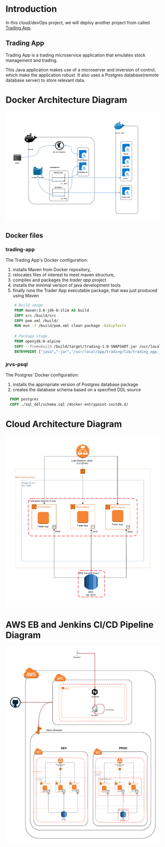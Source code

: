 # Introduction
In this cloud/devOps project, we will deploy another project from called [Trading App](https://github.com/mazh-jarvis/trading).

## Trading App
Trading App is a trading microservice application that emulates stock management and trading.

This Java application makes use of a microserver and inversion of control, which make the application robust. It also uses a Postgres database(remote database server) to store relevant data.

# Docker Architecture Diagram
![](assets/images/docker_arch.png)

## Docker files
### trading-app
The Trading App's Docker configuration:

1. installs Maven from Docker repository,
1. relocates files of interest to meet maven structure,
1. compiles and packages the *trader app* project
1. installs the minimal version of java development tools
1. finally runs the Trader App executable package, that was just produced using Maven
```dockerfile
    # Build image
    FROM maven:3.6-jdk-8-slim AS build
    COPY src /build/src
    COPY pom.xml /build/
    RUN mvn -f /build/pom.xml clean package -DskipTests

    # Package stage
    FROM openjdk:8-alpine
    COPY --from=build /build/target/trading-1.0-SNAPSHOT.jar /usr/local/app/trading/lib/trading_app.jar
    ENTRYPOINT ["java","-jar","/usr/local/app/trading/lib/trading_app.jar"]
```

### jrvs-psql
The Postgres' Docker configuration:
1. installs the appropriate version of Postgres database package
1. creates the database schema based on a specified DDL source
  ```dockerfile
    FROM postgres
    COPY ./sql_ddl/schema.sql /docker-entrypoint-initdb.d/
```

# Cloud Architecture Diagram
![](assets/images/cloud_app_arch.png)

# AWS EB and Jenkins CI/CD Pipeline Diagram
![](assets/images/aws_eb_jenkins_pipeline.png)